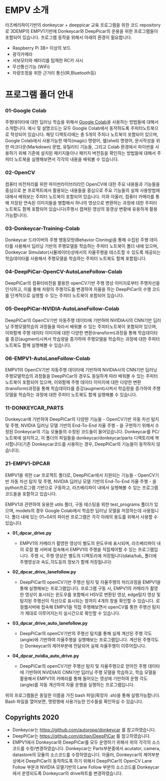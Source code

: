 # EMPV 소개

라즈베리파이기반의 donkeycar + deeppicar 교육 프로그램을 위한 코드 repository로 3DEMP의 EMPV1기반에 Donkeycar와 DeepPicar의 운용을 위한 프로그램들이 포함되어 있습니다.
프로그램 동작을 위해서 아래의 환경이 필요합니다.

- Raspberry Pi 3B+ 이상의 보드
- 광각카메라
- 서보모터와 배터리를 탑재한 RC카 샤시
- 무선통신기능 (WiFi)
- 차량조정을 위한 근거리 통신(IR,Bluetooth등)


# 프로그램 폴더 안내

### 01-Google Colab

주행데이타에 대한 딥러닝 학습을 위해서 [Google Colab](https://colab.research.google.com/)을 사용하는 방법들에 대해서 소개합니다. 예시 및 설명코드는 모두 Google Colab에서 동작하도록 주피터노트북으로 작성되어 있습니다. 해당 디렉토리에는 총 5개의 주피너 노트북이 포함되어 있으며, Google Colab에서 사용가능한 매직(magic) 명령어, 쉘(shell) 명령어, 문서작성을 위한 마크다운(Markdown) 문법, 유틸리티 기능들, 그리고 Colab 환경에서 파이썬을 사용하기 위해 기존에 설치된 패키지들이나 패키지 버전등을 확인하는 방법들에 대해서 주피터 노트북을 실행해보면서 각각의 내용을 배워볼 수 있습니다.


### 02-OpenCV
컴퓨터 비전처리를 위한 파이썬라이브러리인 OpenCV에 대한 주요 내용들과 기능들을 중심으로 본 프로젝트에서 활용되는 내용들을 중심으로 주요 기능들의 실제 사용방법에 대해서 배워보는 주피터 노트북이 포함되어 있습니다. 이와 아울러, 컴퓨터 카메라를 통해 저장된 연속된 이미지들을 병합해서 하나의 영상으로 변환하는 과정에 대한 주피터 노트북도 함께 포함되어 있습니다(주행시 캡쳐된 영상의 동영상 변황에 유용하게 활용가능합니다). 

### 03-Donkeycar-Training-Colab
Donkeycar 드라이버의 주행 행동모방(Behavior Cloning)을 통해 수집된  주행 데이타를 사용해서 딥러닝 기반의 주행모델을 학습하는 주피터 노트북이 폴더 내에 있으며, Donkeycar Simulator(시뮬레이터)상에서의 자율주행을 테스트할 수 있도록 제공되는 학습데이타를 사용해서 주행모델을 학습하는 주피터 노트북도 함께 포함됩니다.

### 04-DeepPiCar-OpenCV-AutoLaneFollow-Colab
DeepPiCar의 컴퓨터비전을 활용한 openCV기반 주행 영상 이미지로부터 주행차선을 인식하고, 이를 통해 차량의 주행각도를 변경하여 자율을 하는 DeepPiCar의 수행 코드를 단계적으로 실행할 수 있는 주피터 노트북이 포함되어 있습니다.

### 05-DeepPiCar-NVIDIA-AutoLaneFollow-Colab
DeepPiCar의 OpenCV기반 자동주행 데이타에 기반하여 NVIDIA사의 CNN기반 딥러닝 주행모델학습의 과정들을 따라서 배워볼 수 있는 주피터노트북이 포함되어 있으며, 이와함께 주행 데이타 이미지에 대한 다양한  변환(transform)과정을 통해  학습데이타를 증강(augment)시켜서 학습량을 증가하여 주행모델을 학습하는 과정에 대한 주피터 노트북도 함께 실행해볼 수 있습니다.

### 06-EMPV1-AutoLaneFollow-Colab
EMPV1의 OpenCV기반 자동주행 데이타에 기반하여 NVIDIA사의 CNN기반 딥러닝 주행모델학습의 과정들을 DeepPiCar의 경우도 동일하게 따라 배워볼 수 있는 주피터노트북이 포함되어 있으며, 이와함께 주행 데이타 이미지에 대한 다양한  변환(transform)과정을 통해  학습데이타를 증강(augment)시켜서 학습량을 증가하여 주행모델을 학습하는 과정에 대한 주피터 노트북도 함께 실행해볼 수 있습니다.

### 11-DONKEYCAR_PARTS
Donkeycar에 기반하여 DeepPiCar의 다양한 기능들 - OpenCV기반 자동 차선 탐지 및 주행, NVIDIA 딥러닝 모델 기반의 End-To-End 자율 주행 - 을 구현하기 위해서 수정된 Donkeycar의 기능 모듈들의 수정된 코드들이 들어있습니다. Donkeycar를 PC/노트북에 설치하고, 이 폴더의 파일들을 donkeycar/donkeycar/parts 디렉토리에 복사합니다(기존 Donkeycar코드를 사용하는 경우, DeepPiCar의 기능들이 동작하지 않습니다).

### 21-EMPV1-DPCAR
EMPV1을 위한 car 프로젝트 폴더로, DeepPiCar에서 지원되는 기능들 - OpenCV기반 자동 차선 탐지 및 주행, NVIDIA 딥러닝 모델 기반의 End-To-End 자율 주행 - 을 python프로그램 기반으로 구동하고, 라즈베리파이 내에서 실행해볼 수 있는 프로그램 코드들을 포함하고 있습니다. 

EMPV1과 관련하여 유용한 utils 폴더, 구동 테스팅을 위한 test_programs 폴더가 있으며, models의 경우 Google Colab에서 학습한 딥러닝 모델을 저장하는데 사용됩니다. 폴더 내에 있는 01~04의 파이썬 프로그램은 각각 아래의 용도를 위해서 사용할 수 있습니다.

* **01_dpcar_drive.py**
  * EMPV1의 카메라가 촬영한 영상이 별도의 윈도우에 표시되며, 라즈베리파이 내의 로컬 웹 서버에 접속해서 EMPV1의 주행을 직접제어할 수 있는 프로그램입니다. 주행 시, 주행 영상은 별도의 디렉토리에 저장됩니다(data/tub_ 폴더에 주행영상과 속도,각도등의 정보가 함께 저장됩니다)
* **02_dpcar_drive_lanefollow.py**
  * DeepPiCar의 openCV기반 주행선 탐지 및 자율주행의 처리과정을 EMPV1을 통해 실행해보는 프로그램입니다. 프로그램 구동 시, EMPV1의 카메라가 촬영한 영상이 표시되는 윈도우를 포함해서 HSV로 변환된 영상, edge탐지 영상 및 탐지된 주행선이 직선으로 표시되는 창까지 4개의 창을 확인할 수 있습니다. 로컬웹서버에 접속해 EMPV1을 직접 주행해보면서 openCV를 통한 주행선 탐지가 제대로 이루어지는지 실시간으로 확인할 수 있습니다.
* **03_dpcar_drive_auto_lanefollow.py**
  * DeepPiCar의 openCV기반의 주행선 탐지를 통해 실제 계산된 주행 각도(angle)에 기반하여  자율주행을 실행해보는 프로그램입니다. 계산된 주행각도는 Donkeycar의 제어부분에 전달되어 실제 자율주행이 이루어집니다.
  
* **04_dpcar_nvidia_auto_drive.py**
  * DeepPiCar의 openCV기반 주행선 탐지 및 자율주행으로 얻어진 주행 데이타에 기반하여 NVIDIA의 CNN기반 딥러닝 주행 모델을 학습하고, 학습 모델을 활용해서 EMPV1의 카메라를 통해 들어오는 영상에 기반하여 운행 각도(angle)를 자동 계산하여 자율 운행을 실행하는 프로그램입니다. 
 

위의 프로그램들은 동일한 이름을 가진 bash 파일(확장자 .sh)을 통해 실행가능합니다. Bash 파일을 열어보면, 명령행에 사용가능한 인수들을 확인하실 수 있습니다.


## Copyrights 2020

* Donkeycar는 https://github.com/autorope/donkeycar 를 참고하였습니다.
* DeepPiCar는 https://github.com/dctian/DeepPiCar 를 참고하였습니다. 
* EMPV1에서 Donkeycar와 DeepPiCar를 모두 운영하기 위해서 위의 각각의 소스코드를 수정/변경하였습니다. Donkeycar는 Parts부분중에서 acutator, camera, datastore의 모듈의 소스코드를 수정하였습니다. 아울러, Donkeycar의 제어부분 상에서 DeepPiCar이 동작하도록 하기 위해서 DeepPiCar의 OpenCV Lane Follow 부분과 NVIDIA 모델기반의 Lane Follow 부분의 소스코드를 Donkeycar에서 운영되도록 Donkeycar의 drive파트를 변경하였습니다.  
